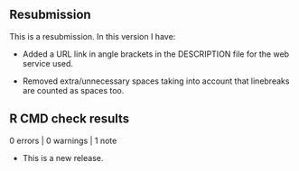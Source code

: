 ## Resubmission
This is a resubmission. In this version I have:

* Added a URL link in angle brackets in the DESCRIPTION file for the web
service used.

* Removed extra/unnecessary spaces taking into account that linebreaks are
counted as spaces too.

## R CMD check results

0 errors | 0 warnings | 1 note

* This is a new release.
